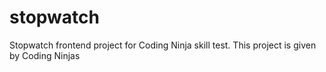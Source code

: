 # stopwatch
Stopwatch frontend project for Coding Ninja skill test.
This project is given by Coding Ninjas

